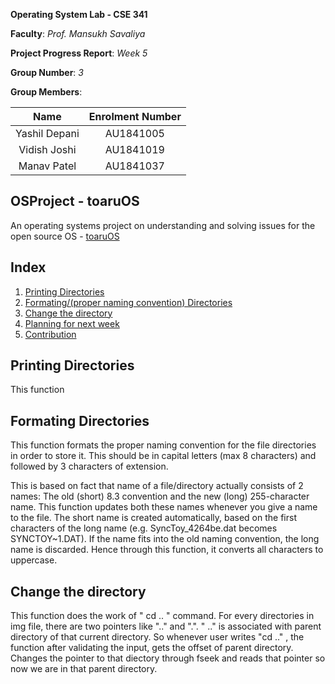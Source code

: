 **Operating System Lab - CSE 341**

**Faculty**: *Prof. Mansukh Savaliya*

**Project Progress Report**: *Week 5*

**Group Number**: *3*

**Group Members**:

|     Name      | Enrolment Number |
| :-----------: | :--------------: |
| Yashil Depani |    AU1841005     |
| Vidish Joshi  |    AU1841019     |
|  Manav Patel  |    AU1841037     |



## OSProject - toaruOS

An operating systems project on understanding and solving issues for the open source OS - [toaruOS](https://github.com/klange/toaruos)


##  Index

1. [Printing Directories](#Printing-Directoryies)
2. [Formating/(proper naming convention) Directories](#Formating-Directories)
3. [Change the directory](#change-the-directory)
4. [Planning for next week](#Planning-for-next-week)
5. [Contribution](#Contribution)

## Printing Directories

This function 

## Formating Directories

This function formats the proper naming convention for the file directories in order to store it. This should be in capital letters (max 8 characters) and followed by 3 characters of extension. 

This is based on fact that name of a file/directory actually consists of 2 names: The old (short) 8.3 convention and the new (long) 255-character name. This function updates both these names whenever you give a name to the file. The short name is created automatically, based on the first characters of the long name (e.g. SyncToy_4264be.dat becomes SYNCTOY~1.DAT). If the name fits into the old naming convention, the long name is discarded.
Hence through this function, it converts all characters to uppercase.

## Change the directory

This function does the work of " cd .. " command. For every directories in img file, there are two pointers like ".." and ".". " .." is associated with parent directory of that current directory. So whenever user writes "cd .." , the function after validating the input, gets the offset of parent directory. Changes the pointer to that diectory through fseek and reads that pointer so now we are in that parent directory.